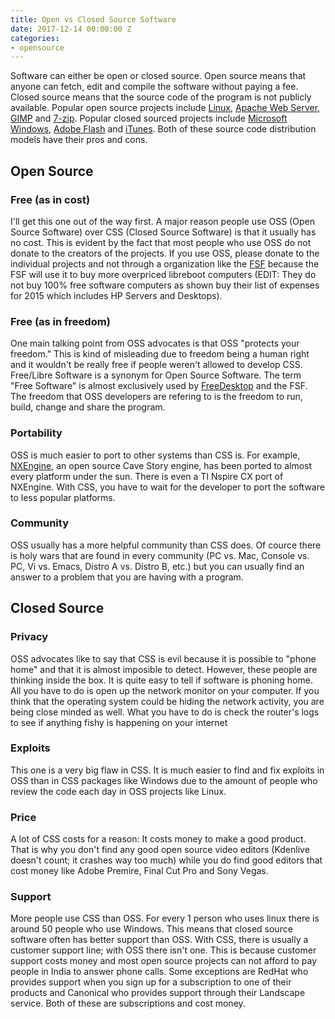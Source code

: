 ```yaml
---
title: Open vs Closed Source Software
date: 2017-12-14 00:00:00 Z
categories:
- opensource
---
```


Software can either be open or closed source. Open source means that anyone can fetch, edit and compile the software without paying a fee. Closed source means that the source code of the program is not publicly available. Popular open source projects include [Linux](http://kernel.org), [Apache Web Server](http://httpd.apache.org), [GIMP](https://gimp.org) and [7-zip](http://7-zip.org). Popular closed sourced projects include [Microsoft Windows](http://windows.com), [Adobe Flash](http://flash.com) and [iTunes](http://itunes.com). Both of these source code distribution models have their pros and cons.

## Open Source
### Free (as in cost)
I'll get this one out of the way first. A major reason people use OSS (Open Source Software) over CSS (Closed Source Software) is that it usually has no cost. This is evident by the fact that most people who use OSS do not donate to the creators of the projects. If you use OSS, please donate to the individual projects and not through a organization like the [FSF](http://fsf.org) because the FSF will use it to buy more overpriced libreboot computers (EDIT: They do not buy 100% free software computers as shown buy their list of expenses for 2015 which includes HP Servers and Desktops).
### Free (as in freedom)
One main talking point from OSS advocates is that OSS "protects your freedom." This is kind of misleading due to freedom being a human right and it wouldn't be really free if people weren't allowed to develop CSS. Free/Libre Software is a synonym for Open Source Software. The term "Free Software" is almost exclusively used by [FreeDesktop](http://freedesktop.org) and the FSF. The freedom that OSS developers are refering to is the freedom to run, build, change and share the program.
### Portability
OSS is much easier to port to other systems than CSS is. For example, [NXEngine](http://nxengine.sourceforge.net), an open source Cave Story engine, has been ported to almost every platform under the sun. There is even a TI Nspire CX port of NXEngine. With CSS, you have to wait for the developer to port the software to less popular platforms.
### Community
OSS usually has a more helpful community than CSS does. Of cource there is holy wars that are found in every community (PC vs. Mac, Console vs. PC, Vi vs. Emacs, Distro A vs. Distro B, etc.) but you can usually find an answer to a problem that you are having with a program.
## Closed Source
### Privacy
OSS advocates like to say that CSS is evil because it is possible to "phone home" and that it is almost imposible to detect. However, these people are thinking inside the box. It is quite easy to tell if software is phoning home. All you have to do is open up the network monitor on your computer. If you think that the operating system could be hiding the network activity, you are being close minded as well. What you have to do is check the router's logs to see if anything fishy is happening on your internet
### Exploits
This one is a very big flaw in CSS. It is much easier to find and fix exploits in OSS than in CSS packages like Windows due to the amount of people who review the code each day in OSS projects like Linux.
### Price
A lot of CSS costs for a reason: It costs money to make a good product. That is why you don't find any good open source video editors (Kdenlive doesn't count; it crashes way too much) while you do find good editors that cost money like Adobe Premire, Final Cut Pro and Sony Vegas.
### Support
More people use CSS than OSS. For every 1 person who uses linux there is around 50 people who use Windows. This means that closed source software often has better support than OSS. With CSS, there is usually a customer support line; with OSS there isn't one. This is because customer support costs money and most open source projects can not afford to pay people in India to answer phone calls. Some exceptions are RedHat who provides support when you sign up for a subscription to one of their products and Canonical who provides support through their Landscape service. Both of these are subscriptions and cost money.
